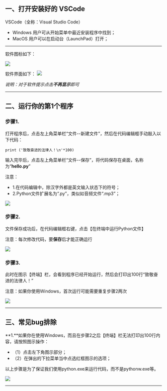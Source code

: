 ## 一、打开安装好的 VSCode

VSCode（全称：Visual Studio Code）
- Windows 用户可从开始菜单中最近安装程序中找到；
- MacOS 用户可以在启动台（LaunchPad）打开；
---
软件图标如下：

![](http://o6nu63qnj.bkt.clouddn.com/vsclogo.png)



软件界面如下：
![](http://o6nu63qnj.bkt.clouddn.com/vscvsc1.png)

*说明：对于软件提示点击**不再显示**即可*



---
## 二、运行你的第1个程序

### **步骤1.**
打开程序后，点击左上角菜单栏“文件--新建文件”，然后在代码编辑框手动敲入以下代码：

    print ('致敬奋进的法律人！\n'*100)

输入完毕后，点击左上角菜单栏“文件--保存”，将代码保存在桌面，名称为“**hello.py**”


注意：
- 1.在代码编辑中，除汉字外都是英文输入状态下的符号；
- 2.Python文件扩展名为“.py”，类似如音频文件“.mp3”；

![](http://o6nu63qnj.bkt.clouddn.com/vscvsc2.png)

### **步骤2.**
文件保存成功后，在代码编辑框右键，点击【在终端中运行Python文件】

注意：每次修改代码，要**保存**后才能正确运行

![](http://o6nu63qnj.bkt.clouddn.com/vscvsc3.png)


### **步骤3.**
此时在图示【终端】栏，会看到程序已经开始运行，然后会打印出100行“致敬奋进的法律人！”

注意：如果你使用Windows，首次运行可能需要重复步骤2两次

![](http://o6nu63qnj.bkt.clouddn.com/vscvsc4.png)

---

## 三、常见bug排除

**1.**如果你在使用Windows，而且在步骤2之后【终端】栏无法打印出100行内容，请按照图示操作：
- （1）点击左下角图示部分；
- （2）在弹出的下拉菜单当中点选红框图示的选项；

以上步骤是为了保证我们使用python.exe来运行代码，而不是pythonw.exe等。


![](http://o6nu63qnj.bkt.clouddn.com/vscvsc5.png)


---